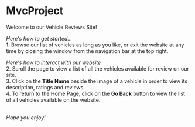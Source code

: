# MvcProject


Welcome to our Vehicle Reviews Site!

*Here's how to get started...*
<br>1. Browse our list of vehicles as long as you like, or exit the website at any time by closing the window from the navigation bar at the top right.

*Here's how to interact with our website*
<br>2. Scroll the page to view a list of all the vehicles available for review on our site.
<br>3. Click on the **Title Name** beside the image of a vehicle in order to view its description, ratings and reviews.
<br>4. To return to the Home Page, click on the **Go Back** button to view the list of all vehicles available on the website.

<br> *Hope you enjoy!*
